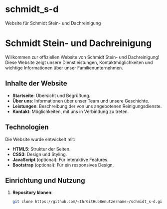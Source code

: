 # schmidt_s-d
Website für Schmidt Stein- und Dachreinigung
# Schmidt Stein- und Dachreinigung

Willkommen zur offiziellen Website von Schmidt Stein- und Dachreinigung!  
Diese Website zeigt unsere Dienstleistungen, Kontaktmöglichkeiten und wichtige Informationen über unser Familienunternehmen.

## Inhalte der Website

- **Startseite**: Übersicht und Begrüßung.
- **Über uns**: Informationen über unser Team und unsere Geschichte.
- **Leistungen**: Beschreibung der von uns angebotenen Reinigungsdienste.
- **Kontakt**: Möglichkeiten, mit uns in Verbindung zu treten.

## Technologien

Die Website wurde entwickelt mit:
- **HTML5**: Struktur der Seiten.
- **CSS3**: Design und Styling.
- **JavaScript** (optional): Für interaktive Features.
- **Bootstrap** (optional): Für ein responsives Design.

## Einrichtung und Nutzung

1. **Repository klonen**:
   ```bash
   git clone https://github.com/<IhrGitHubBenutzername>/schmidt_s-d.git
